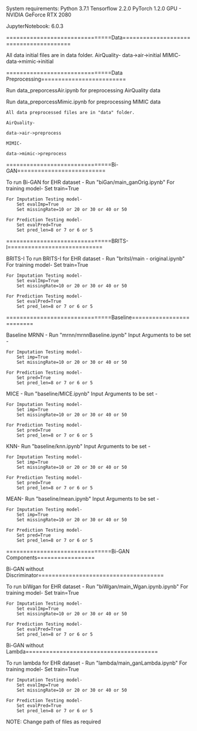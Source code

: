 System requirements:
Python 3.7.1
Tensorflow 2.2.0
PyTorch 1.2.0
GPU - NVIDIA GeForce RTX 2080

JupyterNotebook: 6.0.3

===============================Data=======================================

All data initial files are in data folder.
	AirQuality-
	data->air->initial
	MIMIC-
	data->mimic->initial

===============================Data Preprocessing=========================

Run data_preporcessAir.ipynb for preprocessing AirQuality data

Run data_preporcessMimic.ipynb for preprocessing MIMIC data
	
	All data preprocessed files are in "data" folder.
	
	AirQuality-
	
	data->air->preprocess
	
	MIMIC-
	
	data->mimic->preprocess
	
===============================Bi-GAN==========================

To run Bi-GAN for EHR dataset - 
	Run "biGan/main_ganOrig.ipynb"
	For training model-
		Set train=True

	For Imputation Testing model-
		Set evalImp=True
		Set missingRate=10 or 20 or 30 or 40 or 50

	For Prediction Testing model-
		Set evalPred=True
		Set pred_len=8 or 7 or 6 or 5

===============================BRITS-I============================

BRITS-I
To run BRITS-I for EHR dataset - 
	Run "britsI/main - original.ipynb"
	For training model-
		Set train=True

	For Imputation Testing model-
		Set evalImp=True
		Set missingRate=10 or 20 or 30 or 40 or 50

	For Prediction Testing model-
		Set evalPred=True
		Set pred_len=8 or 7 or 6 or 5

===============================Baseline=========================

Baseline
MRNN -
Run "mrnn/mrnnBaseline.ipynb"
	Input Arguments to be set -
	
	For Imputation Testing model-
		Set imp=True
		Set missingRate=10 or 20 or 30 or 40 or 50
	
	For Prediction Testing model-
		Set pred=True
		Set pred_len=8 or 7 or 6 or 5

MICE -
Run "baseline/MICE.ipynb"
	Input Arguments to be set -
	
	For Imputation Testing model-
		Set imp=True
		Set missingRate=10 or 20 or 30 or 40 or 50
	
	For Prediction Testing model-
		Set pred=True
		Set pred_len=8 or 7 or 6 or 5

KNN-
Run "baseline/knn.ipynb"
	Input Arguments to be set -
	
	For Imputation Testing model-
		Set imp=True
		Set missingRate=10 or 20 or 30 or 40 or 50
	
	For Prediction Testing model-
		Set pred=True
		Set pred_len=8 or 7 or 6 or 5

MEAN-
Run "baseline/mean.ipynb"
	Input Arguments to be set -
	
	For Imputation Testing model-
		Set imp=True
		Set missingRate=10 or 20 or 30 or 40 or 50
	
	For Prediction Testing model-
		Set pred=True
		Set pred_len=8 or 7 or 6 or 5

===============================Bi-GAN Components=================

Bi-GAN without Discriminator=====================================

To run biWgan for EHR dataset - 
	Run "biWgan/main_Wgan.ipynb.ipynb"
	For training model-
		Set train=True

	For Imputation Testing model-
		Set evalImp=True
		Set missingRate=10 or 20 or 30 or 40 or 50

	For Prediction Testing model-
		Set evalPred=True
		Set pred_len=8 or 7 or 6 or 5

Bi-GAN without Lambda=======================================

To run lambda for EHR dataset - 
	Run "lambda/main_ganLambda.ipynb"
	For training model-
		Set train=True

	For Imputation Testing model-
		Set evalImp=True
		Set missingRate=10 or 20 or 30 or 40 or 50

	For Prediction Testing model-
		Set evalPred=True
		Set pred_len=8 or 7 or 6 or 5



NOTE: Change path of files as required
